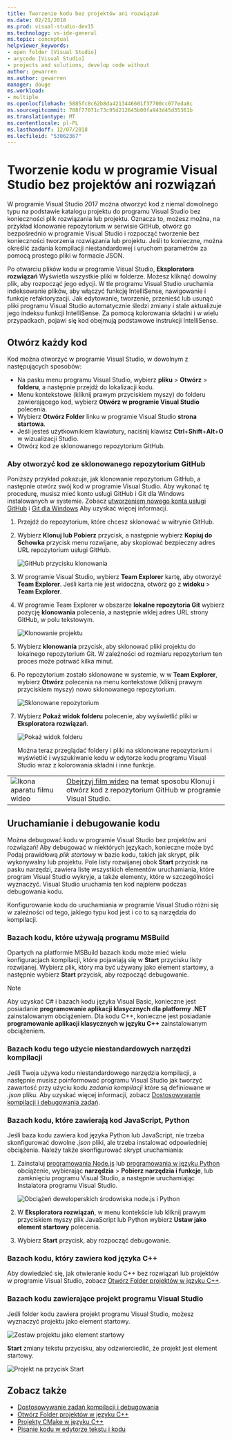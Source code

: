 ```yaml
---
title: Tworzenie kodu bez projektów ani rozwiązań
ms.date: 02/21/2018
ms.prod: visual-studio-dev15
ms.technology: vs-ide-general
ms.topic: conceptual
helpviewer_keywords:
- open folder [Visual Studio]
- anycode [Visual Studio]
- projects and solutions, develop code without
author: gewarren
ms.author: gewarren
manager: douge
ms.workload:
- multiple
ms.openlocfilehash: 5885fc8c62b8da4213446601f37700cc077eda8c
ms.sourcegitcommit: 708f77071c73c95d212645b00fa943d45d35361b
ms.translationtype: MT
ms.contentlocale: pl-PL
ms.lasthandoff: 12/07/2018
ms.locfileid: "53062367"
---
```

# <a name="develop-code-in-visual-studio-without-projects-or-solutions"></a>Tworzenie kodu w programie Visual Studio bez projektów ani rozwiązań

W programie Visual Studio 2017 można otworzyć kod z niemal dowolnego typu na podstawie katalogu projektu do programu Visual Studio bez konieczności plik rozwiązania lub projektu. Oznacza to, możesz można, na przykład klonowanie repozytorium w serwisie GitHub, otwórz go bezpośrednio w programie Visual Studio i rozpocząć tworzenie bez konieczności tworzenia rozwiązania lub projektu. Jeśli to konieczne, można określić zadania kompilacji niestandardowej i uruchom parametrów za pomocą prostego pliki w formacie JSON.

Po otwarciu plików kodu w programie Visual Studio, **Eksploratora rozwiązań** Wyświetla wszystkie pliki w folderze. Możesz kliknąć dowolny plik, aby rozpocząć jego edycji. W tle programu Visual Studio uruchamia indeksowanie plików, aby włączyć funkcję IntelliSense, nawigowanie i funkcje refaktoryzacji. Jak edytowanie, tworzenie, przenieść lub usunąć pliki programu Visual Studio automatycznie śledzi zmiany i stale aktualizuje jego indeksu funkcji IntelliSense. Za pomocą kolorowania składni i w wielu przypadkach, pojawi się kod obejmują podstawowe instrukcji IntelliSense.

## <a name="open-any-code"></a>Otwórz każdy kod

Kod można otworzyć w programie Visual Studio, w dowolnym z następujących sposobów:

- Na pasku menu programu Visual Studio, wybierz **pliku** > **Otwórz** > **folderu**, a następnie przejdź do lokalizacji kodu.
- Menu kontekstowe (kliknij prawym przyciskiem myszy) do folderu zawierającego kod, wybierz **Otwórz w programie Visual Studio** polecenia.
- Wybierz **Otwórz Folder** linku w programie Visual Studio **strona startowa**.
- Jeśli jesteś użytkownikiem klawiatury, naciśnij klawisz **Ctrl**+**Shift**+**Alt**+**O** w wizualizacji Studio.
- Otwórz kod ze sklonowanego repozytorium GitHub.

### <a name="to-open-code-from-a-cloned-github-repo"></a>Aby otworzyć kod ze sklonowanego repozytorium GitHub

Poniższy przykład pokazuje, jak klonowanie repozytorium GitHub, a następnie otwórz swój kod w programie Visual Studio. Aby wykonać tę procedurę, musisz mieć konto usługi GitHub i Git dla Windows instalowanych w systemie. Zobacz [utworzeniem nowego konta usługi GitHub](https://help.github.com/articles/signing-up-for-a-new-github-account/) i [Git dla Windows](https://git-for-windows.github.io/) Aby uzyskać więcej informacji.

1. Przejdź do repozytorium, które chcesz sklonować w witrynie GitHub.

1. Wybierz **Klonuj lub Pobierz** przycisk, a następnie wybierz **Kopiuj do Schowka** przycisk menu rozwijane, aby skopiować bezpieczny adres URL repozytorium usługi GitHub.

   ![GitHub przycisku klonowania](./media/VSIDE_Code_Clone.png)

1. W programie Visual Studio, wybierz **Team Explorer** kartę, aby otworzyć **Team Explorer**. Jeśli karta nie jest widoczna, otwórz go z **widoku** > **Team Explorer**.

1. W programie Team Explorer w obszarze **lokalne repozytoria Git** wybierz pozycję **klonowania** polecenia, a następnie wklej adres URL strony GitHub, w polu tekstowym.

   ![Klonowanie projektu](./media/VSIDE_Code_Clone2.png)

1. Wybierz **klonowania** przycisk, aby sklonować pliki projektu do lokalnego repozytorium Git. W zależności od rozmiaru repozytorium ten proces może potrwać kilka minut.

1. Po repozytorium zostało sklonowane w systemie, w w **Team Explorer**, wybierz **Otwórz** polecenia na menu kontekstowe (kliknij prawym przyciskiem myszy) nowo sklonowanego repozytorium.

   ![Sklonowane repozytorium](./media/VSIDE_Code_Clone3.png)

1. Wybierz **Pokaż widok folderu** polecenie, aby wyświetlić pliki w **Eksploratora rozwiązań**.

   ![Pokaż widok folderu](./media/VSIDE_Code_Clone3_show.png)

   Można teraz przeglądać foldery i pliki na sklonowane repozytorium i wyświetlić i wyszukiwanie kodu w edytorze kodu programu Visual Studio wraz z kolorowania składni i inne funkcje.

| | |
|---------|---------|
| ![Ikona aparatu filmu wideo](../install/media/video-icon.png)| [Obejrzyj film wideo](https://mva.microsoft.com/en-us/training-courses/getting-started-with-visual-studio-2017-17798?l=lp3TOKD6D_6711787171) na temat sposobu Klonuj i otwórz kod z repozytorium GitHub w programie Visual Studio. |

## <a name="run-and-debug-your-code"></a>Uruchamianie i debugowanie kodu

Można debugować kodu w programie Visual Studio bez projektów ani rozwiązań! Aby debugować w niektórych językach, konieczne może być Podaj prawidłową *plik startowy* w bazie kodu, takich jak skrypt, plik wykonywalny lub projektu. Pole listy rozwijanej obok **Start** przycisk na pasku narzędzi, zawiera listę wszystkich elementów uruchamiania, które program Visual Studio wykryje, a także elementy, które w szczególności wyznaczyć. Visual Studio uruchamia ten kod najpierw podczas debugowania kodu.

Konfigurowanie kodu do uruchamiania w programie Visual Studio różni się w zależności od tego, jakiego typu kod jest i co to są narzędzia do kompilacji.

### <a name="codebases-that-use-msbuild"></a>Bazach kodu, które używają programu MSBuild

Opartych na platformie MSBuild bazach kodu może mieć wielu konfiguracjach kompilacji, które pojawiają się w **Start** przycisku listy rozwijanej. Wybierz plik, który ma być używany jako element startowy, a następnie wybierz **Start** przycisk, aby rozpocząć debugowanie.

> [!NOTE]
> Aby uzyskać C# i bazach kodu języka Visual Basic, konieczne jest posiadanie **programowanie aplikacji klasycznych dla platformy .NET** zainstalowanym obciążeniem. Dla kodu C++, konieczne jest posiadanie **programowanie aplikacji klasycznych w języku C++** zainstalowanym obciążeniem.

### <a name="codebases-that-use-custom-build-tools"></a>Bazach kodu tego użycie niestandardowych narzędzi kompilacji

Jeśli Twoja używa kodu niestandardowego narzędzia kompilacji, a następnie musisz poinformować programu Visual Studio jak tworzyć zawartość przy użyciu kodu *zadania kompilacji* które są definiowane w *.json* pliku. Aby uzyskać więcej informacji, zobacz [Dostosowywanie kompilacji i debugowania zadań](../ide/customize-build-and-debug-tasks-in-visual-studio.md).

### <a name="codebases-that-contain-python-or-javascript-code"></a>Bazach kodu, które zawierają kod JavaScript, Python

Jeśli baza kodu zawiera kod języka Python lub JavaScript, nie trzeba skonfigurować dowolne *.json* pliki, ale trzeba instalować odpowiedniej obciążenia. Należy także skonfigurować skrypt uruchamiania:

1. Zainstaluj [programowania Node.js](https://visualstudio.microsoft.com/vs/node-js/) lub [programowania w języku Python](https://visualstudio.microsoft.com/vs/python/) obciążenie, wybierając **narzędzia** > **Pobierz narzędzia i funkcje**, lub zamknięciu programu Visual Studio, a następnie uruchamiając Instalatora programu Visual Studio.

   ![Obciążeń deweloperskich środowiska node.js i Python](media/python_nodejs_workloads.png)

1. W **Eksploratora rozwiązań**, w menu kontekście lub kliknij prawym przyciskiem myszy plik JavaScript lub Python wybierz **Ustaw jako element startowy** polecenia.

1. Wybierz **Start** przycisk, aby rozpocząć debugowanie.

### <a name="codebases-that-contain-c-code"></a>Bazach kodu, który zawiera kod języka C++

Aby dowiedzieć się, jak otwieranie kodu C++ bez rozwiązań lub projektów w programie Visual Studio, zobacz [Otwórz Folder projektów w języku C++](/cpp/ide/non-msbuild-projects).

### <a name="codebases-that-contain-a-visual-studio-project"></a>Bazach kodu zawierające projekt programu Visual Studio

Jeśli folder kodu zawiera projekt programu Visual Studio, możesz wyznaczyć projektu jako element startowy.

![Zestaw projektu jako element startowy](media/customize-set-project-as-startup-item.png)

**Start** zmiany tekstu przycisku, aby odzwierciedlić, że projekt jest element startowy.

![Projekt na przycisk Start](media/customize-start-button-project.png)

## <a name="see-also"></a>Zobacz także

- [Dostosowywanie zadań kompilacji i debugowania](../ide/customize-build-and-debug-tasks-in-visual-studio.md)
- [Otwórz Folder projektów w języku C++](/cpp/ide/non-msbuild-projects)
- [Projekty CMake w języku C++](/cpp/ide/cmake-tools-for-visual-cpp)
- [Pisanie kodu w edytorze tekstu i kodu](../ide/writing-code-in-the-code-and-text-editor.md)